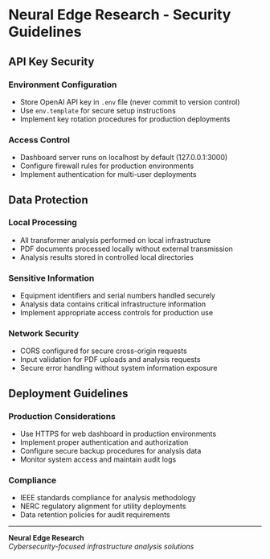# Neural Edge Research - Security Guidelines

## API Key Security

### Environment Configuration
- Store OpenAI API key in `.env` file (never commit to version control)
- Use `env.template` for secure setup instructions
- Implement key rotation procedures for production deployments

### Access Control
- Dashboard server runs on localhost by default (127.0.0.1:3000)
- Configure firewall rules for production environments
- Implement authentication for multi-user deployments

## Data Protection

### Local Processing
- All transformer analysis performed on local infrastructure
- PDF documents processed locally without external transmission
- Analysis results stored in controlled local directories

### Sensitive Information
- Equipment identifiers and serial numbers handled securely
- Analysis data contains critical infrastructure information
- Implement appropriate access controls for production use

### Network Security
- CORS configured for secure cross-origin requests
- Input validation for PDF uploads and analysis requests
- Secure error handling without system information exposure

## Deployment Guidelines

### Production Considerations
- Use HTTPS for web dashboard in production environments
- Implement proper authentication and authorization
- Configure secure backup procedures for analysis data
- Monitor system access and maintain audit logs

### Compliance
- IEEE standards compliance for analysis methodology
- NERC regulatory alignment for utility deployments
- Data retention policies for audit requirements

---

**Neural Edge Research**  
*Cybersecurity-focused infrastructure analysis solutions*
